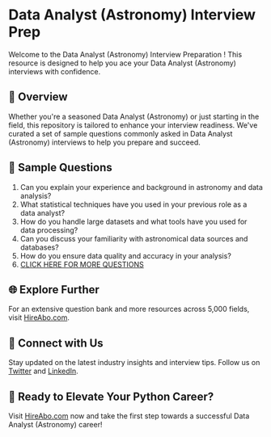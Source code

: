 # Data Analyst (Astronomy) Interview Prep

Welcome to the Data Analyst (Astronomy) Interview Preparation ! This resource is designed to help you ace your Data Analyst (Astronomy) interviews with confidence.

## 🚀 Overview

Whether you're a seasoned Data Analyst (Astronomy) or just starting in the field, this repository is tailored to enhance your interview readiness. We've curated a set of sample questions commonly asked in Data Analyst (Astronomy) interviews to help you prepare and succeed.

## 📝 Sample Questions

1. Can you explain your experience and background in astronomy and data analysis?
2. What statistical techniques have you used in your previous role as a data analyst?
3. How do you handle large datasets and what tools have you used for data processing?
4. Can you discuss your familiarity with astronomical data sources and databases?
5. How do you ensure data quality and accuracy in your analysis?
6. [CLICK HERE FOR MORE QUESTIONS](https://hireabo.com/job/5_4_9/Data%20Analyst%20Astronomy)

## 🌐 Explore Further

For an extensive question bank and more resources across 5,000 fields, visit [HireAbo.com](https://www.hireabo.com).

## 📱 Connect with Us

Stay updated on the latest industry insights and interview tips. Follow us on [Twitter](https://twitter.com/hireabo) and [LinkedIn](https://www.linkedin.com/in/hire-abo-3609972a8/).

## 🚀 Ready to Elevate Your Python Career?

Visit [HireAbo.com](https://www.hireabo.com) now and take the first step towards a successful Data Analyst (Astronomy) career!